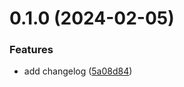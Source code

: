 # 0.1.0 (2024-02-05)


### Features

* add changelog ([5a08d84](https://github.com/WendyJ79/greetings-ci/commit/5a08d84b88cb7370b35020322247ddbd4e9b5ee2))



